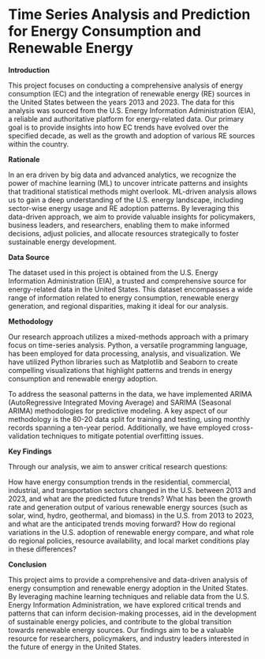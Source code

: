 # Time Series Analysis and Prediction for Energy Consumption and Renewable Energy
**Introduction**

This project focuses on conducting a comprehensive analysis of energy consumption (EC) and the integration of renewable energy (RE) sources in the United States between the years 2013 and 2023. The data for this analysis was sourced from the U.S. Energy Information Administration (EIA), a reliable and authoritative platform for energy-related data. Our primary goal is to provide insights into how EC trends have evolved over the specified decade, as well as the growth and adoption of various RE sources within the country.

**Rationale**

In an era driven by big data and advanced analytics, we recognize the power of machine learning (ML) to uncover intricate patterns and insights that traditional statistical methods might overlook. ML-driven analysis allows us to gain a deep understanding of the U.S. energy landscape, including sector-wise energy usage and RE adoption patterns. By leveraging this data-driven approach, we aim to provide valuable insights for policymakers, business leaders, and researchers, enabling them to make informed decisions, adjust policies, and allocate resources strategically to foster sustainable energy development.

**Data Source**

The dataset used in this project is obtained from the U.S. Energy Information Administration (EIA), a trusted and comprehensive source for energy-related data in the United States. This dataset encompasses a wide range of information related to energy consumption, renewable energy generation, and regional disparities, making it ideal for our analysis.

**Methodology**

Our research approach utilizes a mixed-methods approach with a primary focus on time-series analysis. Python, a versatile programming language, has been employed for data processing, analysis, and visualization. We have utilized Python libraries such as Matplotlib and Seaborn to create compelling visualizations that highlight patterns and trends in energy consumption and renewable energy adoption.

To address the seasonal patterns in the data, we have implemented ARIMA (AutoRegressive Integrated Moving Average) and SARIMA (Seasonal ARIMA) methodologies for predictive modeling. A key aspect of our methodology is the 80-20 data split for training and testing, using monthly records spanning a ten-year period. Additionally, we have employed cross-validation techniques to mitigate potential overfitting issues.

**Key Findings**

Through our analysis, we aim to answer critical research questions:

How have energy consumption trends in the residential, commercial, industrial, and transportation sectors changed in the U.S. between 2013 and 2023, and what are the predicted future trends?
What has been the growth rate and generation output of various renewable energy sources (such as solar, wind, hydro, geothermal, and biomass) in the U.S. from 2013 to 2023, and what are the anticipated trends moving forward?
How do regional variations in the U.S. adoption of renewable energy compare, and what role do regional policies, resource availability, and local market conditions play in these differences?

**Conclusion**

This project aims to provide a comprehensive and data-driven analysis of energy consumption and renewable energy adoption in the United States. By leveraging machine learning techniques and reliable data from the U.S. Energy Information Administration, we have explored critical trends and patterns that can inform decision-making processes, aid in the development of sustainable energy policies, and contribute to the global transition towards renewable energy sources. Our findings aim to be a valuable resource for researchers, policymakers, and industry leaders interested in the future of energy in the United States.
